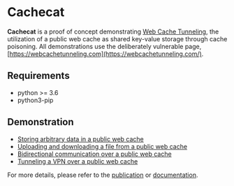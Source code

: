 
# Cachecat

**Cachecat** is a proof of concept demonstrating [Web Cache Tunneling](https://www.boozallen.com/insights/cyber/tech.html), the utilization of a public web cache as shared key-value storage through cache poisoning. All demonstrations use the deliberately vulnerable page, [https://webcachetunneling.com](https://webcachetunneling.com/).

## Requirements

- python >= 3.6
- python3-pip

## Demonstration

- [Storing arbitrary data in a public web cache](https://asciinema.org/a/5yZcbSk8VKGJf0UITSsjnKbcA)
- [Uploading and downloading a file from a public web cache](https://asciinema.org/a/0krGSneBOMK6htuwVFZT0B78D)
- [Bidirectional communication over a public web cache](https://asciinema.org/a/xc3FKMFipWXFnY7JnAdNyie0s)
- [Tunneling a VPN over a public web cache](https://asciinema.org/a/Gx9TsNMYKqKZsby4VSE8YEy9t)

For more details, please refer to the [publication](https://www.boozallen.com/insights/cyber/tech.html) or [documentation](https://boozallen-darklabs.github.io/cachecat/build/html/).
